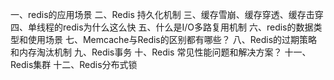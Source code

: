 一、redis的应用场景
二、Redis 持久化机制
三、缓存雪崩、缓存穿透、缓存击穿
四、单线程的redis为什么这么快
五、什么是I/O多路复用机制
六、redis的数据类型和使用场景
七、Memcache与Redis的区别都有哪些？
八、Redis的过期策略和内存淘汰机制
九、Redis事务
十、Redis 常见性能问题和解决方案？
十一、Redis集群
十二、Redis分布式锁
